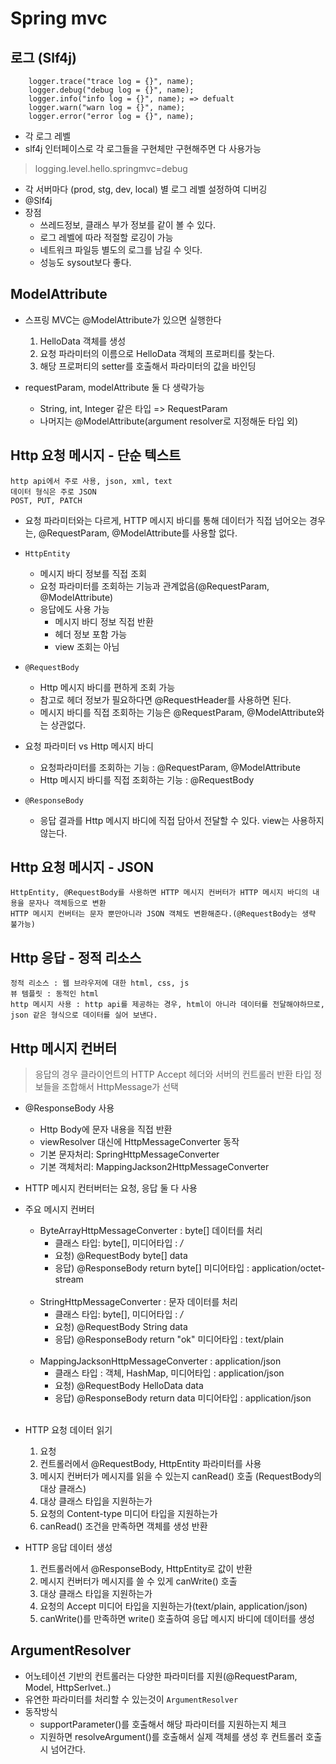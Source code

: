 # Spring mvc


## 로그 (Slf4j)
        logger.trace("trace log = {}", name);
        logger.debug("debug log = {}", name);
        logger.info("info log = {}", name); => defualt 
        logger.warn("warn log = {}", name);
        logger.error("error log = {}", name);
        
- 각 로그 레벨
- slf4j 인터페이스로 각 로그들을 구현체만 구현해주면 다 사용가능
> logging.level.hello.springmvc=debug
- 각 서버마다 (prod, stg, dev, local) 별 로그 레벨 설정하여 디버깅
- @Slf4j
- 장점
    - 쓰레드정보, 클래스 부가 정보를 같이 볼 수 있다.
    - 로그 레벨에 따라 적절할 로깅이 가능
    - 네트워크 파일등 별도의 로그를 남길 수 잇다.
    - 성능도 sysout보다 좋다.

## ModelAttribute

- 스프링 MVC는 @ModelAttribute가 있으면 실행한다
  1. HelloData 객체를 생성
  2. 요청 파라미터의 이름으로 HelloData 객체의 프로퍼티를 찾는다.
  3. 해당 프로퍼티의 setter를 호출해서 파라미터의 값을 바인딩

- requestParam, modelAttribute 둘 다 생략가능
  - String, int, Integer 같은 타입 => RequestParam
  - 나머지는 @ModelAttribute(argument resolver로 지정해둔 타입 외)

## Http 요청 메시지 - 단순 텍스트
    http api에서 주로 사용, json, xml, text
    데이터 형식은 주로 JSON
    POST, PUT, PATCH

- 요청 파라미터와는 다르게, HTTP 메시지 바디를 통해 데이터가 직접 넘어오는 경우는, @RequestParam, @ModelAttribute를 사용할 없다.
- `HttpEntity`
  - 메시지 바디 정보를 직접 조회
  - 요청 파라미터를 조회하는 기능과 관계없음(@RequestParam, @ModelAttribute)
  - 응답에도 사용 가능
    - 메시지 바디 정보 직접 반환
    - 헤더 정보 포함 가능
    - view 조회는 아님
- `@RequestBody`
  - Http 메시지 바디를 편하게 조회 가능
  - 참고로 헤더 정보가 필요하다면 @RequestHeader를 사용하면 된다.
  - 메시지 바디를 직접 조회하는 기능은 @RequestParam, @ModelAttribute와는 상관없다.

- 요청 파라미터 vs Http 메시지 바디
  - 요청파라미터를 조회하는 기능 : @RequestParam, @ModelAttribute
  - Http 메시지 바디를 직접 조회하는 기능 : @RequestBody

- `@ResponseBody`
  - 응답 결과를 Http 메시지 바디에 직접 담아서 전달할 수 있다. view는 사용하지 않는다.

## Http 요청 메시지 - JSON
    HttpEntity, @RequestBody를 사용하면 HTTP 메시지 컨버터가 HTTP 메시지 바디의 내용을 문자나 객체등으로 변환
    HTTP 메시지 컨버터는 문자 뿐만아니라 JSON 객체도 변환해준다.(@RequestBody는 생략 불가능)

## Http 응답 - 정적 리소스
    정적 리소스 : 웹 브라우저에 대한 html, css, js
    뷰 템플릿 : 동적인 html
    http 메시지 사용 : http api를 제공하는 경우, html이 아니라 데이터를 전달해야하므로, json 같은 형식으로 데이터를 실어 보낸다.

## Http 메시지 컨버터
> 응답의 경우 클라이언트의 HTTP Accept 헤더와 서버의 컨트롤러 반환 타입 정보들을 조합해서 HttpMessage가 선택
 

- @ResponseBody 사용
  - Http Body에 문자 내용을 직접 반환
  - viewResolver 대신에 HttpMessageConverter 동작
  - 기본 문자처리: SpringHttpMessageConverter
  - 기본 객체처리: MappingJackson2HttpMessageConverter

- HTTP 메시지 컨터버터는 요청, 응답 둘 다 사용
- 주요 메시지 컨버터
  - ByteArrayHttpMessageConverter : byte[] 데이터를 처리
    - 클래스 타입: byte[], 미디어타입 : */*
    - 요청) @RequestBody byte[] data
    - 응답) @ResponseBody return byte[] 미디어타입 : application/octet-stream  
    <br />
  - StringHttpMessageConverter : 문자 데이터를 처리
    - 클래스 타입: byte[], 미디어타입 : */*
    - 요청) @RequestBody String data
    - 응답) @ResponseBody return "ok" 미디어타입 : text/plain
    <br />
  - MappingJacksonHttpMessageConverter : application/json
    - 클래스 타입 : 객체, HashMap, 미디어타입 : application/json
    - 요청) @RequestBody HelloData data
    - 응답) @ResponseBody return data 미디어타입 : application/json
    <br />

- HTTP 요청 데이터 읽기
  1. 요청
  2. 컨트롤러에서 @RequestBody, HttpEntity 파라미터를 사용
  3. 메시지 컨버터가 메시지를 읽을 수 있는지 canRead() 호출 (RequestBody의 대상 클래스)
  4. 대상 클래스 타입을 지원하는가
  5. 요청의 Content-type 미디어 타입을 지원하는가
  6. canRead() 조건을 만족하면 객체를 생성 반환

- HTTP 응답 데이터 생성
  1. 컨트롤러에서 @ResponseBody, HttpEntity로 값이 반환
  2. 메시지 컨버터가 메시지를 쓸 수 있게 canWrite() 호출
  3. 대상 클래스 타입을 지원하는가
  4. 요청의 Accept 미디어 타입을 지원하는가(text/plain, application/json)   
  5. canWrite()를 만족하면 write() 호출하여 응답 메시지 바디에 데이터를 생성 

## ArgumentResolver
- 어노테이션 기반의 컨트롤러는 다양한 파라미터를 지원(@RequestParam, Model, HttpSerlvet..)
- 유연한 파라미터를 처리할 수 있는것이 `ArgumentResolver`
- 동작방식
  - supportParameter()를 호출해서 해당 파라미터를 지원하는지 체크
  - 지원하면 resolveArgument()를 호출해서 실제 객체를 생성 후 컨트롤러 호출 시 넘어간다.